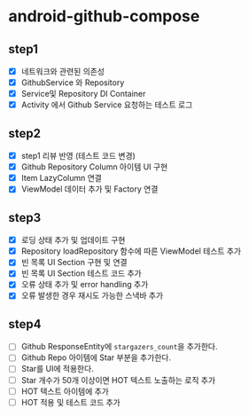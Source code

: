 # android-github-compose

## step1

- [x] 네트워크와 관련된 의존성
- [x] GithubService 와 Repository
- [x] Service및 Repository DI Container
- [x] Activity 에서 Github Service 요청하는 테스트 로그

## step2

- [x] step1 리뷰 반영 (테스트 코드 변경)
- [x] Github Repository Column 아이템 UI 구현
- [x] Item LazyColumn 연결
- [x] ViewModel 데이터 추가 및 Factory 연결

## step3

- [x] 로딩 상태 추가 및 업데이트 구현
- [x] Repository loadRepository 함수에 따른 ViewModel 테스트 추가
- [x] 빈 목록 UI Section 구현 및 연결
- [x] 빈 목록 UI Section 테스트 코드 추가
- [x] 오류 상태 추가 및 error handling 추가
- [x] 오류 발생한 경우 재시도 가능한 스낵바 추가

## step4

- [ ] Github ResponseEntity에 `stargazers_count`을 추가한다.
- [ ] Github Repo 아이템에 Star 부분을 추가한다.
- [ ] Star를 UI에 적용한다.
- [ ] Star 개수가 50개 이상이면 HOT 텍스트 노출하는 로직 추가
- [ ] HOT 텍스트 아이템에 추가
- [ ] HOT 적용 및 테스트 코드 추가

